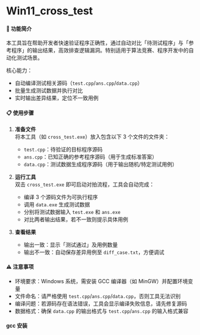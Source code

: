 # Win11_cross_test

#### 📌 功能简介
本工具旨在帮助开发者快速验证程序正确性，通过自动对比「待测试程序」与「参考程序」的输出结果，高效排查逻辑漏洞。特别适用于算法竞赛、程序开发中的自动化测试场景。

核心能力：
- 自动编译测试相关源码（`test.cpp`/`ans.cpp`/`data.cpp`）
- 批量生成测试数据并执行对比
- 实时输出差异结果，定位不一致用例


#### 📋 使用步骤
1. **准备文件**  
   将本工具（如 `cross_test.exe`）放入包含以下 3 个文件的文件夹：
   - `test.cpp`：待验证的目标程序源码
   - `ans.cpp`：已知正确的参考程序源码（用于生成标准答案）
   - `data.cpp`：测试数据生成程序源码（用于输出随机/特定测试用例）

2. **运行工具**  
   双击 `cross_test.exe` 即可启动对拍流程，工具会自动完成：
   - 编译 3 个源码文件为可执行程序
   - 调用 `data.exe` 生成测试数据
   - 分别将测试数据输入 `test.exe` 和 `ans.exe`
   - 对比两者输出结果，若不一致则提示具体用例

3. **查看结果**  
   - 输出一致：显示「测试通过」及用例数量
   - 输出不一致：自动保存差异用例至 `diff_case.txt`，方便调试


#### ⚠️ 注意事项
- 环境要求：Windows 系统，需安装 GCC 编译器（如 MinGW）并配置环境变量
- 文件命名：请严格使用 `test.cpp`/`ans.cpp`/`data.cpp`，否则工具无法识别
- 编译问题：若源码存在语法错误，工具会显示编译失败信息，请先修复源码
- 数据格式：确保 `data.cpp` 的输出格式与 `test.cpp`/`ans.cpp` 的输入格式兼容

#### gcc 安装

